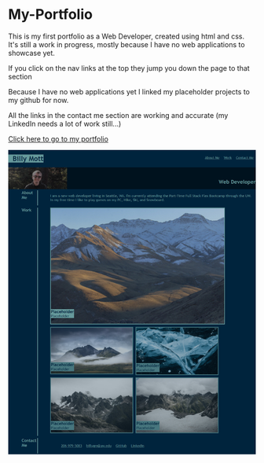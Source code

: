 # My-Portfolio

This is my first portfolio as a Web Developer, created using html and css. It's still a work in progress, mostly because I have no web applications to showcase yet.

If you click on the nav links at the top they jump you down the page to that section

Because I have no web applications yet I linked my placeholder projects to my github for now.

All the links in the contact me section are working and accurate (my LinkedIn needs a lot of work still...)

[Click here to go to my portfolio](https://billygm.github.io/My-Portfolio/)

![Screenshot of my full portfolio](./assets/images/My-Portfolio.png/)